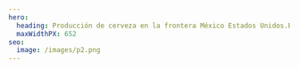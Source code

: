 ```yaml
---
hero:
  heading: Producción de cerveza en la frontera México Estados Unidos.Estrategia de desarrollo sustentable para la región o exportación indirecta de recursos hídricos
  maxWidthPX: 652
seo:
  image: /images/p2.png
---
```

